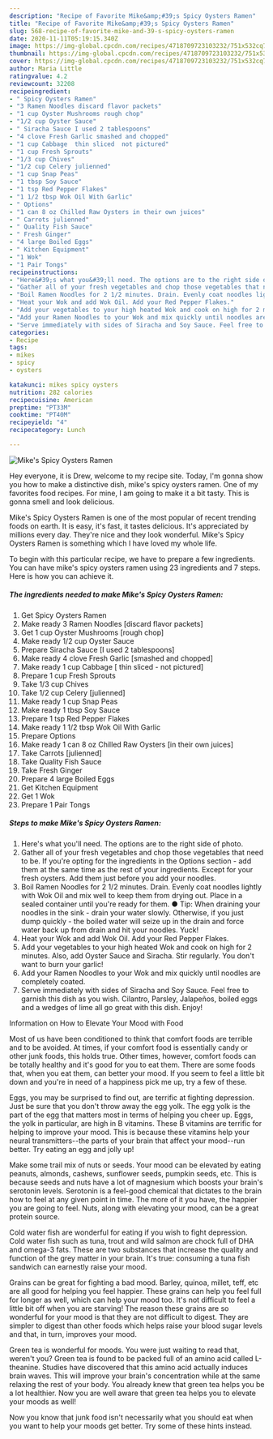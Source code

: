 ```yaml
---
description: "Recipe of Favorite Mike&amp;#39;s Spicy Oysters Ramen"
title: "Recipe of Favorite Mike&amp;#39;s Spicy Oysters Ramen"
slug: 568-recipe-of-favorite-mike-and-39-s-spicy-oysters-ramen
date: 2020-11-11T05:19:15.340Z
image: https://img-global.cpcdn.com/recipes/4718709723103232/751x532cq70/mikes-spicy-oysters-ramen-recipe-main-photo.jpg
thumbnail: https://img-global.cpcdn.com/recipes/4718709723103232/751x532cq70/mikes-spicy-oysters-ramen-recipe-main-photo.jpg
cover: https://img-global.cpcdn.com/recipes/4718709723103232/751x532cq70/mikes-spicy-oysters-ramen-recipe-main-photo.jpg
author: Maria Little
ratingvalue: 4.2
reviewcount: 32208
recipeingredient:
- " Spicy Oysters Ramen"
- "3 Ramen Noodles discard flavor packets"
- "1 cup Oyster Mushrooms rough chop"
- "1/2 cup Oyster Sauce"
- " Siracha Sauce I used 2 tablespoons"
- "4 clove Fresh Garlic smashed and chopped"
- "1 cup Cabbage  thin sliced  not pictured"
- "1 cup Fresh Sprouts"
- "1/3 cup Chives"
- "1/2 cup Celery julienned"
- "1 cup Snap Peas"
- "1 tbsp Soy Sauce"
- "1 tsp Red Pepper Flakes"
- "1 1/2 tbsp Wok Oil With Garlic"
- " Options"
- "1 can 8 oz Chilled Raw Oysters in their own juices"
- " Carrots julienned"
- " Quality Fish Sauce"
- " Fresh Ginger"
- "4 large Boiled Eggs"
- " Kitchen Equipment"
- "1 Wok"
- "1 Pair Tongs"
recipeinstructions:
- "Here&#39;s what you&#39;ll need. The options are to the right side of photo."
- "Gather all of your fresh vegetables and chop those vegetables that need to be. If you&#39;re opting for the ingredients in the Options section - add them at the same time as the rest of your ingredients. Except for your fresh oysters. Add them just before you add your noodles."
- "Boil Ramen Noodles for 2 1/2 minutes. Drain. Evenly coat noodles lightly with Wok Oil and mix well to keep them from drying out. Place in a sealed container until you&#39;re ready for them.                                                                                               ● Tip: When draining your noodles in the sink - drain your water slowly. Otherwise, if you just dump quickly - the boiled water will seize up in the drain and force water back up from drain and hit your noodles. Yuck!"
- "Heat your Wok and add Wok Oil. Add your Red Pepper Flakes."
- "Add your vegetables to your high heated Wok and cook on high for 2 minutes. Also, add Oyster Sauce and Siracha. Stir regularly. You don&#39;t want to burn your garlic!"
- "Add your Ramen Noodles to your Wok and mix quickly until noodles are completely coated."
- "Serve immediately with sides of Siracha and Soy Sauce. Feel free to garnish this dish as you wish. Cilantro, Parsley, Jalapeños, boiled eggs and a wedges of lime all go great with this dish. Enjoy!"
categories:
- Recipe
tags:
- mikes
- spicy
- oysters

katakunci: mikes spicy oysters 
nutrition: 282 calories
recipecuisine: American
preptime: "PT33M"
cooktime: "PT40M"
recipeyield: "4"
recipecategory: Lunch

---
```



![Mike&#39;s Spicy Oysters Ramen](https://img-global.cpcdn.com/recipes/4718709723103232/751x532cq70/mikes-spicy-oysters-ramen-recipe-main-photo.jpg)

Hey everyone, it is Drew, welcome to my recipe site. Today, I'm gonna show you how to make a distinctive dish, mike&#39;s spicy oysters ramen. One of my favorites food recipes. For mine, I am going to make it a bit tasty. This is gonna smell and look delicious.



Mike&#39;s Spicy Oysters Ramen is one of the most popular of recent trending foods on earth. It is easy, it's fast, it tastes delicious. It's appreciated by millions every day. They're nice and they look wonderful. Mike&#39;s Spicy Oysters Ramen is something which I have loved my whole life.


To begin with this particular recipe, we have to prepare a few ingredients. You can have mike&#39;s spicy oysters ramen using 23 ingredients and 7 steps. Here is how you can achieve it.

<!--inarticleads1-->

##### The ingredients needed to make Mike&#39;s Spicy Oysters Ramen:

1. Get  Spicy Oysters Ramen
1. Make ready 3 Ramen Noodles [discard flavor packets]
1. Get 1 cup Oyster Mushrooms [rough chop]
1. Make ready 1/2 cup Oyster Sauce
1. Prepare  Siracha Sauce [I used 2 tablespoons]
1. Make ready 4 clove Fresh Garlic [smashed and chopped]
1. Make ready 1 cup Cabbage [ thin sliced - not pictured]
1. Prepare 1 cup Fresh Sprouts
1. Take 1/3 cup Chives
1. Take 1/2 cup Celery [julienned]
1. Make ready 1 cup Snap Peas
1. Make ready 1 tbsp Soy Sauce
1. Prepare 1 tsp Red Pepper Flakes
1. Make ready 1 1/2 tbsp Wok Oil With Garlic
1. Prepare  Options
1. Make ready 1 can 8 oz Chilled Raw Oysters [in their own juices]
1. Take  Carrots [julienned]
1. Take  Quality Fish Sauce
1. Take  Fresh Ginger
1. Prepare 4 large Boiled Eggs
1. Get  Kitchen Equipment
1. Get 1 Wok
1. Prepare 1 Pair Tongs




<!--inarticleads2-->

##### Steps to make Mike&#39;s Spicy Oysters Ramen:

1. Here&#39;s what you&#39;ll need. The options are to the right side of photo.
1. Gather all of your fresh vegetables and chop those vegetables that need to be. If you&#39;re opting for the ingredients in the Options section - add them at the same time as the rest of your ingredients. Except for your fresh oysters. Add them just before you add your noodles.
1. Boil Ramen Noodles for 2 1/2 minutes. Drain. Evenly coat noodles lightly with Wok Oil and mix well to keep them from drying out. Place in a sealed container until you&#39;re ready for them.                                                                                               ● Tip: When draining your noodles in the sink - drain your water slowly. Otherwise, if you just dump quickly - the boiled water will seize up in the drain and force water back up from drain and hit your noodles. Yuck!
1. Heat your Wok and add Wok Oil. Add your Red Pepper Flakes.
1. Add your vegetables to your high heated Wok and cook on high for 2 minutes. Also, add Oyster Sauce and Siracha. Stir regularly. You don&#39;t want to burn your garlic!
1. Add your Ramen Noodles to your Wok and mix quickly until noodles are completely coated.
1. Serve immediately with sides of Siracha and Soy Sauce. Feel free to garnish this dish as you wish. Cilantro, Parsley, Jalapeños, boiled eggs and a wedges of lime all go great with this dish. Enjoy!




Information on How to Elevate Your Mood with Food


Most of us have been conditioned to think that comfort foods are terrible and to be avoided. At times, if your comfort food is essentially candy or other junk foods, this holds true. Other times, however, comfort foods can be totally healthy and it's good for you to eat them. There are some foods that, when you eat them, can better your mood. If you seem to feel a little bit down and you're in need of a happiness pick me up, try a few of these.

Eggs, you may be surprised to find out, are terrific at fighting depression. Just be sure that you don't throw away the egg yolk. The egg yolk is the part of the egg that matters most in terms of helping you cheer up. Eggs, the yolk in particular, are high in B vitamins. These B vitamins are terrific for helping to improve your mood. This is because these vitamins help your neural transmitters--the parts of your brain that affect your mood--run better. Try eating an egg and jolly up!

Make some trail mix of nuts or seeds. Your mood can be elevated by eating peanuts, almonds, cashews, sunflower seeds, pumpkin seeds, etc. This is because seeds and nuts have a lot of magnesium which boosts your brain's serotonin levels. Serotonin is a feel-good chemical that dictates to the brain how to feel at any given point in time. The more of it you have, the happier you are going to feel. Nuts, along with elevating your mood, can be a great protein source.

Cold water fish are wonderful for eating if you wish to fight depression. Cold water fish such as tuna, trout and wild salmon are chock full of DHA and omega-3 fats. These are two substances that increase the quality and function of the grey matter in your brain. It's true: consuming a tuna fish sandwich can earnestly raise your mood. 

Grains can be great for fighting a bad mood. Barley, quinoa, millet, teff, etc are all good for helping you feel happier. These grains can help you feel full for longer as well, which can help your mood too. It's not difficult to feel a little bit off when you are starving! The reason these grains are so wonderful for your mood is that they are not difficult to digest. They are simpler to digest than other foods which helps raise your blood sugar levels and that, in turn, improves your mood.

Green tea is wonderful for moods. You were just waiting to read that, weren't you? Green tea is found to be packed full of an amino acid called L-theanine. Studies have discovered that this amino acid actually induces brain waves. This will improve your brain's concentration while at the same relaxing the rest of your body. You already knew that green tea helps you be a lot healthier. Now you are well aware that green tea helps you to elevate your moods as well!

Now you know that junk food isn't necessarily what you should eat when you want to help your moods get better. Try  some  of  these  hints  instead.

